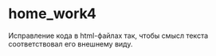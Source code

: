 # home_work4
Исправление кода в html-файлах так, чтобы смысл текста соответствовал его внешнему виду. 